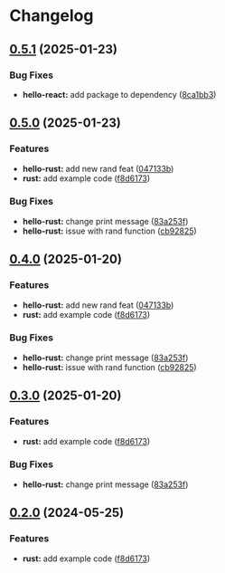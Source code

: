 # Changelog

## [0.5.1](https://github.com/ziaddorbuk/release-please-monorepo-example/compare/hello_rust@v0.5.0...hello_rust@v0.5.1) (2025-01-23)


### Bug Fixes

* **hello-react:** add package to dependency ([8ca1bb3](https://github.com/ziaddorbuk/release-please-monorepo-example/commit/8ca1bb3e7a0439040d0ed3d576a72bb929839298))

## [0.5.0](https://github.com/ziaddorbuk/release-please-monorepo-example/compare/hello_rust-v0.4.0...hello_rust@v0.5.0) (2025-01-23)


### Features

* **hello-rust:** add new rand feat ([047133b](https://github.com/ziaddorbuk/release-please-monorepo-example/commit/047133bacfce230ed9e318dba0c2b3690358c854))
* **rust:** add example code ([f8d6173](https://github.com/ziaddorbuk/release-please-monorepo-example/commit/f8d61736e63e4c1baf1d881c50556fa0ba6829d0))


### Bug Fixes

* **hello-rust:** change print message ([83a253f](https://github.com/ziaddorbuk/release-please-monorepo-example/commit/83a253f6f9dec022aaf38bcf0e2cb44bebeb581f))
* **hello-rust:** issue with rand function ([cb92825](https://github.com/ziaddorbuk/release-please-monorepo-example/commit/cb928254619329a82696f9115c661ea4d8170217))

## [0.4.0](https://github.com/ziaddorbuk/release-please-monorepo-example/compare/hello_rust-v0.3.0...hello_rust@v0.4.0) (2025-01-20)


### Features

* **hello-rust:** add new rand feat ([047133b](https://github.com/ziaddorbuk/release-please-monorepo-example/commit/047133bacfce230ed9e318dba0c2b3690358c854))
* **rust:** add example code ([f8d6173](https://github.com/ziaddorbuk/release-please-monorepo-example/commit/f8d61736e63e4c1baf1d881c50556fa0ba6829d0))


### Bug Fixes

* **hello-rust:** change print message ([83a253f](https://github.com/ziaddorbuk/release-please-monorepo-example/commit/83a253f6f9dec022aaf38bcf0e2cb44bebeb581f))
* **hello-rust:** issue with rand function ([cb92825](https://github.com/ziaddorbuk/release-please-monorepo-example/commit/cb928254619329a82696f9115c661ea4d8170217))

## [0.3.0](https://github.com/ziaddorbuk/release-please-monorepo-example/compare/hello_rust-v0.2.0...hello_rust@v0.3.0) (2025-01-20)


### Features

* **rust:** add example code ([f8d6173](https://github.com/ziaddorbuk/release-please-monorepo-example/commit/f8d61736e63e4c1baf1d881c50556fa0ba6829d0))


### Bug Fixes

* **hello-rust:** change print message ([83a253f](https://github.com/ziaddorbuk/release-please-monorepo-example/commit/83a253f6f9dec022aaf38bcf0e2cb44bebeb581f))

## [0.2.0](https://github.com/amarjanica/release-please-monorepo-example/compare/hello_rust-v0.1.0...hello_rust@v0.2.0) (2024-05-25)


### Features

* **rust:** add example code ([f8d6173](https://github.com/amarjanica/release-please-monorepo-example/commit/f8d61736e63e4c1baf1d881c50556fa0ba6829d0))
